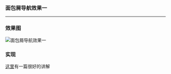 ### 面包屑导航效果一
<hr>

### 效果图
![面包屑导航效果一](../images/shape/triangle.png)

### 实现
[这里](http://www.cnblogs.com/daxiong/articles/3158630.html)有一篇很好的讲解